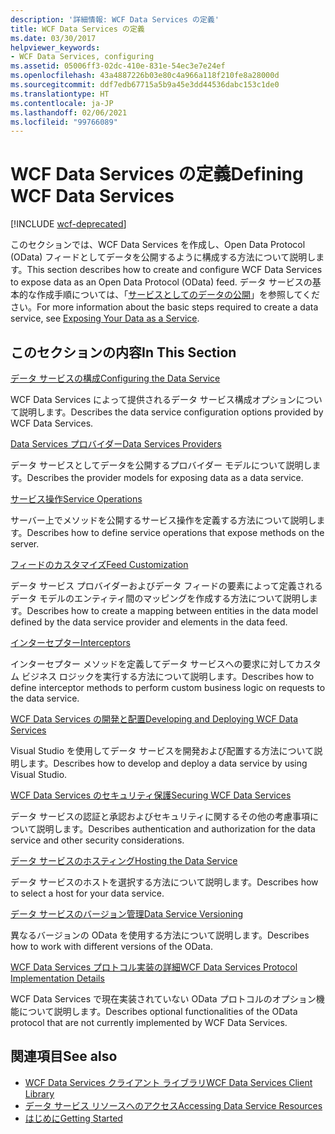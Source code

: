 ```yaml
---
description: '詳細情報: WCF Data Services の定義'
title: WCF Data Services の定義
ms.date: 03/30/2017
helpviewer_keywords:
- WCF Data Services, configuring
ms.assetid: 05006ff3-02dc-410e-831e-54ec3e7e24ef
ms.openlocfilehash: 43a4887226b03e80c4a966a118f210fe8a28000d
ms.sourcegitcommit: ddf7edb67715a5b9a45e3dd44536dabc153c1de0
ms.translationtype: HT
ms.contentlocale: ja-JP
ms.lasthandoff: 02/06/2021
ms.locfileid: "99766089"
---
```

# <a name="defining-wcf-data-services"></a><span data-ttu-id="8e434-103">WCF Data Services の定義</span><span class="sxs-lookup"><span data-stu-id="8e434-103">Defining WCF Data Services</span></span>

[!INCLUDE [wcf-deprecated](~/includes/wcf-deprecated.md)]

<span data-ttu-id="8e434-104">このセクションでは、WCF Data Services を作成し、Open Data Protocol (OData) フィードとしてデータを公開するように構成する方法について説明します。</span><span class="sxs-lookup"><span data-stu-id="8e434-104">This section describes how to create and configure WCF Data Services to expose data as an Open Data Protocol (OData) feed.</span></span> <span data-ttu-id="8e434-105">データ サービスの基本的な作成手順については、「[サービスとしてのデータの公開](exposing-your-data-as-a-service-wcf-data-services.md)」を参照してください。</span><span class="sxs-lookup"><span data-stu-id="8e434-105">For more information about the basic steps required to create a data service, see [Exposing Your Data as a Service](exposing-your-data-as-a-service-wcf-data-services.md).</span></span>

## <a name="in-this-section"></a><span data-ttu-id="8e434-106">このセクションの内容</span><span class="sxs-lookup"><span data-stu-id="8e434-106">In This Section</span></span>

 [<span data-ttu-id="8e434-107">データ サービスの構成</span><span class="sxs-lookup"><span data-stu-id="8e434-107">Configuring the Data Service</span></span>](configuring-the-data-service-wcf-data-services.md)

 <span data-ttu-id="8e434-108">WCF Data Services によって提供されるデータ サービス構成オプションについて説明します。</span><span class="sxs-lookup"><span data-stu-id="8e434-108">Describes the data service configuration options provided by WCF Data Services.</span></span>

 [<span data-ttu-id="8e434-109">Data Services プロバイダー</span><span class="sxs-lookup"><span data-stu-id="8e434-109">Data Services Providers</span></span>](data-services-providers-wcf-data-services.md)

 <span data-ttu-id="8e434-110">データ サービスとしてデータを公開するプロバイダー モデルについて説明します。</span><span class="sxs-lookup"><span data-stu-id="8e434-110">Describes the provider models for exposing data as a data service.</span></span>

 [<span data-ttu-id="8e434-111">サービス操作</span><span class="sxs-lookup"><span data-stu-id="8e434-111">Service Operations</span></span>](service-operations-wcf-data-services.md)

 <span data-ttu-id="8e434-112">サーバー上でメソッドを公開するサービス操作を定義する方法について説明します。</span><span class="sxs-lookup"><span data-stu-id="8e434-112">Describes how to define service operations that expose methods on the server.</span></span>

 [<span data-ttu-id="8e434-113">フィードのカスタマイズ</span><span class="sxs-lookup"><span data-stu-id="8e434-113">Feed Customization</span></span>](feed-customization-wcf-data-services.md)

 <span data-ttu-id="8e434-114">データ サービス プロバイダーおよびデータ フィードの要素によって定義されるデータ モデルのエンティティ間のマッピングを作成する方法について説明します。</span><span class="sxs-lookup"><span data-stu-id="8e434-114">Describes how to create a mapping between entities in the data model defined by the data service provider and elements in the data feed.</span></span>

 [<span data-ttu-id="8e434-115">インターセプター</span><span class="sxs-lookup"><span data-stu-id="8e434-115">Interceptors</span></span>](interceptors-wcf-data-services.md)

 <span data-ttu-id="8e434-116">インターセプター メソッドを定義してデータ サービスへの要求に対してカスタム ビジネス ロジックを実行する方法について説明します。</span><span class="sxs-lookup"><span data-stu-id="8e434-116">Describes how to define interceptor methods to perform custom business logic on requests to the data service.</span></span>

 [<span data-ttu-id="8e434-117">WCF Data Services の開発と配置</span><span class="sxs-lookup"><span data-stu-id="8e434-117">Developing and Deploying WCF Data Services</span></span>](developing-and-deploying-wcf-data-services.md)

 <span data-ttu-id="8e434-118">Visual Studio を使用してデータ サービスを開発および配置する方法について説明します。</span><span class="sxs-lookup"><span data-stu-id="8e434-118">Describes how to develop and deploy a data service by using Visual Studio.</span></span>

 [<span data-ttu-id="8e434-119">WCF Data Services のセキュリティ保護</span><span class="sxs-lookup"><span data-stu-id="8e434-119">Securing WCF Data Services</span></span>](securing-wcf-data-services.md)

 <span data-ttu-id="8e434-120">データ サービスの認証と承認およびセキュリティに関するその他の考慮事項について説明します。</span><span class="sxs-lookup"><span data-stu-id="8e434-120">Describes authentication and authorization for the data service and other security considerations.</span></span>

 [<span data-ttu-id="8e434-121">データ サービスのホスティング</span><span class="sxs-lookup"><span data-stu-id="8e434-121">Hosting the Data Service</span></span>](hosting-the-data-service-wcf-data-services.md)

 <span data-ttu-id="8e434-122">データ サービスのホストを選択する方法について説明します。</span><span class="sxs-lookup"><span data-stu-id="8e434-122">Describes how to select a host for your data service.</span></span>

 [<span data-ttu-id="8e434-123">データ サービスのバージョン管理</span><span class="sxs-lookup"><span data-stu-id="8e434-123">Data Service Versioning</span></span>](data-service-versioning-wcf-data-services.md)

 <span data-ttu-id="8e434-124">異なるバージョンの OData を使用する方法について説明します。</span><span class="sxs-lookup"><span data-stu-id="8e434-124">Describes how to work with different versions of the OData.</span></span>

 [<span data-ttu-id="8e434-125">WCF Data Services プロトコル実装の詳細</span><span class="sxs-lookup"><span data-stu-id="8e434-125">WCF Data Services Protocol Implementation Details</span></span>](wcf-data-services-protocol-implementation-details.md)

 <span data-ttu-id="8e434-126">WCF Data Services で現在実装されていない OData プロトコルのオプション機能について説明します。</span><span class="sxs-lookup"><span data-stu-id="8e434-126">Describes optional functionalities of the OData protocol that are not currently implemented by WCF Data Services.</span></span>

## <a name="see-also"></a><span data-ttu-id="8e434-127">関連項目</span><span class="sxs-lookup"><span data-stu-id="8e434-127">See also</span></span>

- [<span data-ttu-id="8e434-128">WCF Data Services クライアント ライブラリ</span><span class="sxs-lookup"><span data-stu-id="8e434-128">WCF Data Services Client Library</span></span>](wcf-data-services-client-library.md)
- [<span data-ttu-id="8e434-129">データ サービス リソースへのアクセス</span><span class="sxs-lookup"><span data-stu-id="8e434-129">Accessing Data Service Resources</span></span>](accessing-data-service-resources-wcf-data-services.md)
- [<span data-ttu-id="8e434-130">はじめに</span><span class="sxs-lookup"><span data-stu-id="8e434-130">Getting Started</span></span>](getting-started-with-wcf-data-services.md)
